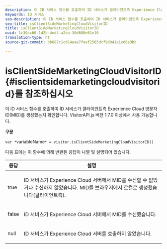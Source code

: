 ```yaml
---
description: 이 ID 서비스 함수를 호출하여 ID 서비스가 클라이언트측 Experience Cloud 방문자 ID(MID)를 생성했는지 확인합니다. VisitorAPI.js 버전 1.7.0 이상에서 사용 가능합니다.
keywords: ID 서비스
seo-description: 이 ID 서비스 함수를 호출하여 ID 서비스가 클라이언트측 Experience Cloud 방문자 ID(MID)를 생성했는지 확인합니다. VisitorAPI.js 버전 1.7.0 이상에서 사용 가능합니다.
seo-title: isClientSideMarketingCloudVisitorID
title: isClientSideMarketingCloudVisitorID
uuid: 1c39ac60-1d2b-4ed4-a2ea-30d680e61e10
translation-type: ht
source-git-commit: bb687c1cd14aae7faef2565dcf9d041a1c06e3bd

---
```



# isClientSideMarketingCloudVisitorID{#isclientsidemarketingcloudvisitorid}를 참조하십시오

이 ID 서비스 함수를 호출하여 ID 서비스가 클라이언트측 Experience Cloud 방문자 ID(MID)를 생성했는지 확인합니다. VisitorAPI.js 버전 1.7.0 이상에서 사용 가능합니다.

**구문**

`var *`variableName`* = visitor.isClientSideMarketingCloudVisitorID()`

다음 표에는 이 함수에 의해 반환된 응답이 나열 및 설명되어 있습니다.

<table id="table_5D08A5DD6FD04F94818B0E8B790D3136"> 
 <thead> 
  <tr> 
   <th colname="col1" class="entry"> 응답 </th> 
   <th colname="col2" class="entry"> 설명 </th> 
  </tr> 
 </thead>
 <tbody> 
  <tr> 
   <td colname="col1"> <p> <span class="codeph"> true</span> </p> </td> 
   <td colname="col2"> <p>ID 서비스가 <span class="keyword">Experience Cloud</span> 서버에서 MID를 수신할 수 없었거나 수신하지 않았습니다. MID를 브라우저에서 로컬로 생성했습니다(클라이언트측). </p> </td> 
  </tr> 
  <tr> 
   <td colname="col1"> <p> <span class="codeph"> false</span> </p> </td> 
   <td colname="col2"> <p>ID 서비스가 <span class="keyword">Experience Cloud</span> 서버에서 MID를 수신했습니다. </p> </td> 
  </tr> 
  <tr> 
   <td colname="col1"> <p> <span class="codeph"> null</span> </p> </td> 
   <td colname="col2"> <p>ID 서비스가 <span class="keyword">Experience Cloud</span> 서버를 호출하지 않았습니다. </p> </td> 
  </tr> 
 </tbody> 
</table>

